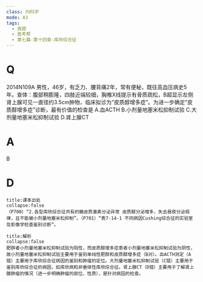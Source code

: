 ```yaml
---
class: 内科学
mode: A3
tags:
  - 真题
  - 医考帮
  - 第七篇-第十四章-库欣综合征
---
```


# Q
2014N109A 男性，46岁，有乏力、腰背痛2年，常有便秘，既往高血压病史5年。查体：腹部稍膨隆，四肢近端较细，胸椎X线提示有骨质疏松，B超显示左侧肾上腺可见一直径约3.5cm肿物，临床拟诊为“皮质醇增多症”。为进一步确定“皮质醇增多症”诊断，最有价值的检查是
A.血ACTH
B.小剂量地塞米松抑制试验
C.大剂量地塞米松抑制试验
D.肾上腺CT

# A
B
# D
```ad-note
title:课本出处
collapse:false
（P700）“2.各型库欣综合征共有的糖皮质激素分泌异常 皮质醇分泌增多，失去昼夜分泌规律，且不能被小剂量地塞米松抑制”。（P701）“表7-14-1 不同病因Cushing综合征的实验室及影像学检查鉴别诊断”。
```

```ad-summary
title:解析
collapse:false
肥胖者小剂量地塞米松抑制试验为阳性，而皮质醇增多症患者小剂量地塞米松抑制试验为阴性，故小剂量地塞米松抑制试验主要用于鉴别单纯性肥胖和皮质醇增多症（B对）。血ACTH测定（A错）主要用于库欣综合征病因的鉴别和肿瘤的定位。大剂量地塞米松抑制试验（C错）主要用于鉴别库欣综合征的病因，如库欣病和非垂体性库欣综合征。肾上腺CT（D错）主要用于了解肾上腺肿瘤的情况（进一步明确肿瘤的部位、性质），是针对病因的检查。
```

